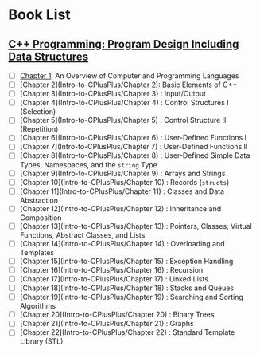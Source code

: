 # Book List

## [C++ Programming: Program Design Including Data Structures](Intro-to-CPlusPlus)
- [ ] [Chapter 1](Intro-to-CPlusPlus/Chapter-1): An Overview of Computer and Programming Languages
- [ ] [Chapter 2](Intro-to-CPlusPlus/Chapter 2): Basic Elements of C++
- [ ] [Chapter 3](Intro-to-CPlusPlus/Chapter 3) : Input/Output
- [ ] [Chapter 4](Intro-to-CPlusPlus/Chapter 4) : Control Structures I (Selection)
- [ ] [Chapter 5](Intro-to-CPlusPlus/Chapter 5) : Control Structure II (Repetition)
- [ ] [Chapter 6](Intro-to-CPlusPlus/Chapter 6) : User-Defined Functions I
- [ ] [Chapter 7](Intro-to-CPlusPlus/Chapter 7) : User-Defined Functions II
- [ ] [Chapter 8](Intro-to-CPlusPlus/Chapter 8) : User-Defined Simple Data Types, Namespaces, and the `string` Type 
- [ ] [Chapter 9](Intro-to-CPlusPlus/Chapter 9) : Arrays and Strings
- [ ] [Chapter 10](Intro-to-CPlusPlus/Chapter 10) : Records (`structs`)
- [ ] [Chapter 11](Intro-to-CPlusPlus/Chapter 11) : Classes and Data Abstraction
- [ ] [Chapter 12](Intro-to-CPlusPlus/Chapter 12) : Inheritance and Composition
- [ ] [Chapter 13](Intro-to-CPlusPlus/Chapter 13) : Pointers, Classes, Virtual Functions, Abstract Classes, and Lists
- [ ] [Chapter 14](Intro-to-CPlusPlus/Chapter 14) : Overloading and Templates
- [ ] [Chapter 15](Intro-to-CPlusPlus/Chapter 15) : Exception Handling
- [ ] [Chapter 16](Intro-to-CPlusPlus/Chapter 16) : Recursion
- [ ] [Chapter 17](Intro-to-CPlusPlus/Chapter 17) : Linked Lists
- [ ] [Chapter 18](Intro-to-CPlusPlus/Chapter 18) : Stacks and Queues
- [ ] [Chapter 19](Intro-to-CPlusPlus/Chapter 19) : Searching and Sorting Algorithms
- [ ] [Chapter 20](Intro-to-CPlusPlus/Chapter 20) : Binary Trees
- [ ] [Chapter 21](Intro-to-CPlusPlus/Chapter 21) : Graphs
- [ ] [Chapter 22](Intro-to-CPlusPlus/Chapter 22) : Standard Template Library (STL)